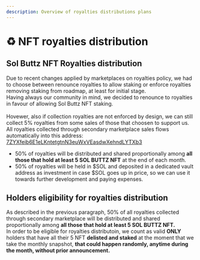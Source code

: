 ```yaml
---
description: Overview of royalties distributions plans
---
```


# ♻ NFT royalties distribution

## Sol Buttz NFT Royalties distribution

Due to recent changes applied by marketplaces on royalties policy, we had to choose between renounce royalties to allow staking or enforce royalties removing staking from roadmap, at least for initial stage.\
Having always our community in mind, we decided to renounce to royalties in favour of allowing Sol Buttz NFT staking.\
\
Hovewer, also if collection royalties are not enforced by design, we can still collect 5% royalties from some sales of those that choosen to support us.\
All royalties collected through secondary marketplace sales flows automatically into this address: [7ZYXfeib6E1eLKntetgtnN3euWxVEasdwXehndLYTXb3](https://solscan.io/account/7ZYXfeib6E1eLKntetgtnN3euWxVEasdwXehndLYTXb3)

* 50% of royalties will be distributed and shared proportionally among **all those that hold at least 5 SOL BUTTZ NFT** at the end of each month.
* 50% of royalties will be held in $SOL and deposited in a dedicated vault address as investment in case $SOL goes up in price, so we can use it towards further development and paying expenses.

## Holders eligibility for royalties distribution

As described in the previous paragraph, 50% of all royalties collected through secondary marketplace will be distributed and shared proportionally among **all those that hold at least 5 SOL BUTTZ NFT.** \
In order to be eligible for royalties distributoin, we count as valid **ONLY** holders that have all their 5 NFT **delisted and staked** at the moment that we take the monthly snapshot, **that could happen randomly, anytime during the month, without prior announcement.**
